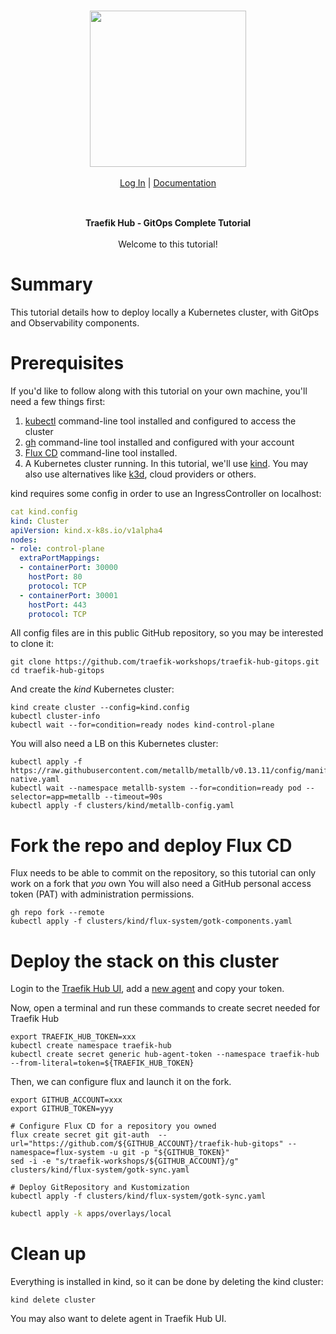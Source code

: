<br/>

<div align="center" style="margin: 30px;">
<a href="https://hub.traefik.io/">
  <img src="https://doc.traefik.io/traefik-hub/assets/images/logos-traefik-hub-horizontal.svg" style="width:250px;" align="center" />
</a>
<br />
<br />

<div align="center">
    <a href="https://hub.traefik.io">Log In</a> |
    <a href="https://doc.traefik.io/traefik-hub/">Documentation</a>
</div>
</div>

<br />

<div align="center"><strong>Traefik Hub - GitOps Complete Tutorial</strong>

<br />
<br />
</div>

<div align="center">Welcome to this tutorial!</div>

# Summary

This tutorial details how to deploy locally a Kubernetes cluster, with GitOps and Observability components.

# Prerequisites

If you'd like to follow along with this tutorial on your own machine, you'll need a few things first:

1. [kubectl](https://github.com/kubernetes/kubectl) command-line tool installed and configured to access the cluster
2. [gh](https://cli.github.com/) command-line tool installed and configured with your account
3. [Flux CD](https://fluxcd.io/flux/cmd/) command-line tool installed.
4. A Kubernetes cluster running. In this tutorial, we'll use [kind](https://kind.sigs.k8s.io). You may also use alternatives like [k3d](https://k3d.io/), cloud providers or others.

kind requires some config in order to use an IngressController on localhost:

```yaml
cat kind.config
kind: Cluster
apiVersion: kind.x-k8s.io/v1alpha4
nodes:
- role: control-plane
  extraPortMappings:
  - containerPort: 30000
    hostPort: 80
    protocol: TCP
  - containerPort: 30001
    hostPort: 443
    protocol: TCP
```

All config files are in this public GitHub repository, so you may be interested to clone it:

```shell
git clone https://github.com/traefik-workshops/traefik-hub-gitops.git
cd traefik-hub-gitops
```

And create the _kind_ Kubernetes cluster:

```shell
kind create cluster --config=kind.config
kubectl cluster-info
kubectl wait --for=condition=ready nodes kind-control-plane
```

You will also need a LB on this Kubernetes cluster:

```shell
kubectl apply -f https://raw.githubusercontent.com/metallb/metallb/v0.13.11/config/manifests/metallb-native.yaml
kubectl wait --namespace metallb-system --for=condition=ready pod --selector=app=metallb --timeout=90s
kubectl apply -f clusters/kind/metallb-config.yaml
```

# Fork the repo and deploy Flux CD

Flux needs to be able to commit on the repository, so this tutorial can only work on a fork that *you* own
You will also need a GitHub personal access token (PAT) with administration permissions.

```shell
gh repo fork --remote
kubectl apply -f clusters/kind/flux-system/gotk-components.yaml
```

# Deploy the stack on this cluster

Login to the [Traefik Hub UI](https://hub.traefik.io), add a [new agent](https://hub.traefik.io/agents/new) and copy your token.

Now, open a terminal and run these commands to create secret needed for Traefik Hub

```shell
export TRAEFIK_HUB_TOKEN=xxx
kubectl create namespace traefik-hub
kubectl create secret generic hub-agent-token --namespace traefik-hub --from-literal=token=${TRAEFIK_HUB_TOKEN}
```

Then, we can configure flux and launch it on the fork.

```shell
export GITHUB_ACCOUNT=xxx
export GITHUB_TOKEN=yyy

# Configure Flux CD for a repository you owned
flux create secret git git-auth  --url="https://github.com/${GITHUB_ACCOUNT}/traefik-hub-gitops" --namespace=flux-system -u git -p "${GITHUB_TOKEN}"
sed -i -e "s/traefik-workshops/${GITHUB_ACCOUNT}/g" clusters/kind/flux-system/gotk-sync.yaml

# Deploy GitRepository and Kustomization
kubectl apply -f clusters/kind/flux-system/gotk-sync.yaml
```

```bash
kubectl apply -k apps/overlays/local
```

# Clean up

Everything is installed in kind, so it can be done by deleting the kind cluster:

```shell
kind delete cluster
```

You may also want to delete agent in Traefik Hub UI.
